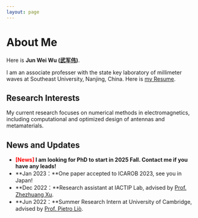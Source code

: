 ```yaml
---
layout: page
---
```


# About Me


Here is **Jun Wei Wu ([武军伟](https://caihanlin.com/file/蔡汉霖简历.pdf))**.

I am an associate professer with the state key laboratory of millimeter waves at Southeast University, Nanjing, China. Here is [my Resume](https://caihanlin.com/file/Resume-HanlinCAI.pdf).

## Research Interests

My current research focuses on numerical methods in electromagnetics, including computational and optimized design of antennas and metamaterials. 

## News and Updates

- **<font color='red'>[News]</font> I am looking for PhD to start in 2025 Fall. Contact me if you have any leads!**
- **Jan 2023：**One paper accepted to ICAROB 2023, see you in Japan!
- **Dec 2022：**Research assistant at IACTIP Lab, advised by [Prof. Zhezhuang Xu](https://dqxy.fzu.edu.cn/en/info/1009/1072.htm).
- **Jun 2022：**Summer Research Intern at University of Cambridge, advised by [Prof. Pietro Liò](https://www.cl.cam.ac.uk/~pl219/ ).
